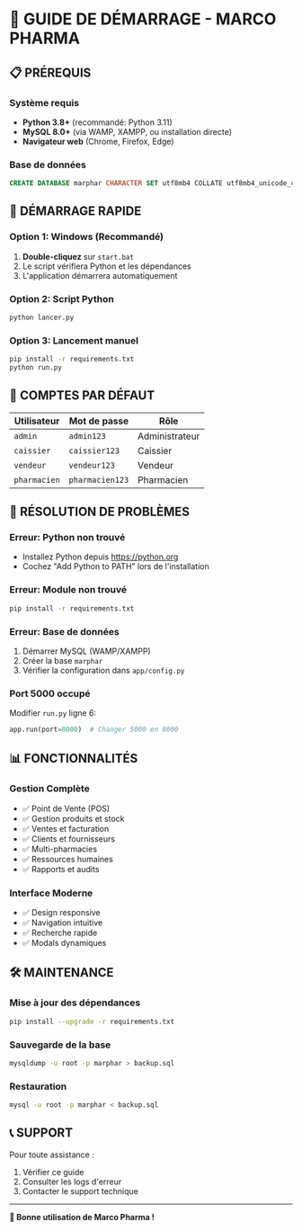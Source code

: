 # 🚀 GUIDE DE DÉMARRAGE - MARCO PHARMA

## 📋 PRÉREQUIS

### **Système requis**
- **Python 3.8+** (recommandé: Python 3.11)
- **MySQL 8.0+** (via WAMP, XAMPP, ou installation directe)
- **Navigateur web** (Chrome, Firefox, Edge)

### **Base de données**
```sql
CREATE DATABASE marphar CHARACTER SET utf8mb4 COLLATE utf8mb4_unicode_ci;
```

## 🚀 DÉMARRAGE RAPIDE

### **Option 1: Windows (Recommandé)**
1. **Double-cliquez** sur `start.bat`
2. Le script vérifiera Python et les dépendances
3. L'application démarrera automatiquement

### **Option 2: Script Python**
```bash
python lancer.py
```

### **Option 3: Lancement manuel**
```bash
pip install -r requirements.txt
python run.py
```

## 👥 COMPTES PAR DÉFAUT

| Utilisateur | Mot de passe | Rôle |
|-------------|--------------|------|
| `admin` | `admin123` | Administrateur |
| `caissier` | `caissier123` | Caissier |
| `vendeur` | `vendeur123` | Vendeur |
| `pharmacien` | `pharmacien123` | Pharmacien |

## 🔧 RÉSOLUTION DE PROBLÈMES

### **Erreur: Python non trouvé**
- Installez Python depuis https://python.org
- Cochez "Add Python to PATH" lors de l'installation

### **Erreur: Module non trouvé**
```bash
pip install -r requirements.txt
```

### **Erreur: Base de données**
1. Démarrer MySQL (WAMP/XAMPP)
2. Créer la base `marphar`
3. Vérifier la configuration dans `app/config.py`

### **Port 5000 occupé**
Modifier `run.py` ligne 6:
```python
app.run(port=8000)  # Changer 5000 en 8000
```

## 📊 FONCTIONNALITÉS

### **Gestion Complète**
- ✅ Point de Vente (POS)
- ✅ Gestion produits et stock
- ✅ Ventes et facturation
- ✅ Clients et fournisseurs
- ✅ Multi-pharmacies
- ✅ Ressources humaines
- ✅ Rapports et audits

### **Interface Moderne**
- ✅ Design responsive
- ✅ Navigation intuitive
- ✅ Recherche rapide
- ✅ Modals dynamiques

## 🛠️ MAINTENANCE

### **Mise à jour des dépendances**
```bash
pip install --upgrade -r requirements.txt
```

### **Sauvegarde de la base**
```bash
mysqldump -u root -p marphar > backup.sql
```

### **Restauration**
```bash
mysql -u root -p marphar < backup.sql
```

## 📞 SUPPORT

Pour toute assistance :
1. Vérifier ce guide
2. Consulter les logs d'erreur
3. Contacter le support technique

---

**🎊 Bonne utilisation de Marco Pharma !**
